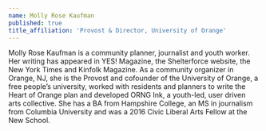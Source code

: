 ```yaml
---
name: Molly Rose Kaufman
published: true
title_affiliation: 'Provost & Director, University of Orange'
---
```

Molly Rose Kaufman is a community planner, journalist and youth worker.  Her writing has appeared in YES! Magazine, the Shelterforce website, the New York Times and Kinfolk Magazine.  As a community organizer in Orange, NJ, she is the Provost and cofounder of the University of Orange, a free people’s university, worked with residents and planners to write the Heart of Orange plan and developed ORNG Ink, a youth-led, user driven arts collective.  She has a BA from Hampshire College, an MS in journalism from Columbia University and was a 2016 Civic Liberal Arts Fellow at the New School.
